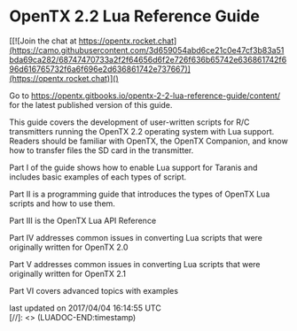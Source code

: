 # OpenTX 2.2 Lua Reference Guide

[[![Join the chat at https://opentx.rocket.chat](https://camo.githubusercontent.com/3d659054abd6ce21c0e47cf3b83a51bda69ca282/68747470733a2f2f64656d6f2e726f636b65742e636861742f696d616765732f6a6f696e2d636861742e737667)](https://opentx.rocket.chat)]()

Go to https://opentx.gitbooks.io/opentx-2-2-lua-reference-guide/content/ for the latest published version of this guide.

This guide covers the development of user-written scripts for R/C transmitters running the OpenTX 2.2 operating system with Lua support. Readers should be familiar with OpenTX, the OpenTX Companion, and know how to transfer files the SD card in the transmitter.

Part I of the guide shows how to enable Lua support for Taranis and includes basic examples of each types of script.

Part II is a programming guide that introduces the types of OpenTX Lua scripts and how to use them.

Part III is the OpenTX Lua API Reference

Part IV addresses common issues in converting Lua scripts that were originally written for OpenTX 2.0

Part V addresses common issues in converting Lua scripts that were originally written for OpenTX 2.1

Part VI covers advanced topics with examples

[//]: <> (LUADOC-BEGIN:timestamp)
<div class="footer">last updated on 2017/04/04 16:14:55 UTC</div>
[//]: <> (LUADOC-END:timestamp)

